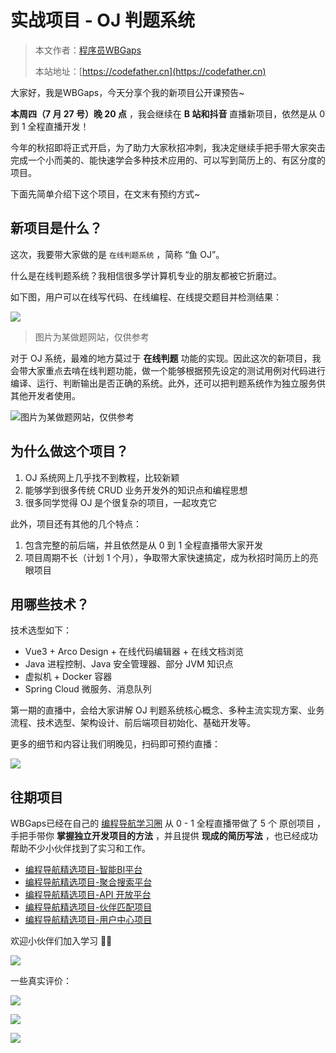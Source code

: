 # 实战项目 - OJ 判题系统

> 本文作者：[程序员WBGaps](https://yuyuanweb.feishu.cn/wiki/Abldw5WkjidySxkKxU2cQdAtnah)
>
> 本站地址：[https://codefather.cn](https://codefather.cn)

大家好，我是WBGaps，今天分享个我的新项目公开课预告~

**本周四（7 月 27 号）晚 20 点** ，我会继续在 **B 站和抖音** 直播新项目，依然是从 0 到 1 全程直播开发！

今年的秋招即将正式开启，为了助力大家秋招冲刺，我决定继续手把手带大家突击完成一个小而美的、能快速学会多种技术应用的、可以写到简历上的、有区分度的项目。

下面先简单介绍下这个项目，在文末有预约方式~

## 新项目是什么？

这次，我要带大家做的是 `在线判题系统` ，简称 “鱼 OJ”。

什么是在线判题系统？我相信很多学计算机专业的朋友都被它折磨过。

如下图，用户可以在线写代码、在线编程、在线提交题目并检测结果：

![](https://pic.yupi.icu/5563/202311081424827.png)

> 图片为某做题网站，仅供参考

对于 OJ 系统，最难的地方莫过于 **在线判题** 功能的实现。因此这次的新项目，我会带大家重点去啃在线判题功能，做一个能够根据预先设定的测试用例对代码进行编译、运行、判断输出是否正确的系统。此外，还可以把判题系统作为独立服务供其他开发者使用。

![](https://pic.yupi.icu/5563/202311081424932.png)图片为某做题网站，仅供参考

## 为什么做这个项目？

1. OJ 系统网上几乎找不到教程，比较新颖
2. 能够学到很多传统 CRUD 业务开发外的知识点和编程思想
3. 很多同学觉得 OJ 是个很复杂的项目，一起攻克它

此外，项目还有其他的几个特点：

1. 包含完整的前后端，并且依然是从 0 到 1 全程直播带大家开发
2. 项目周期不长（计划 1 个月），争取带大家快速搞定，成为秋招时简历上的亮眼项目

## 用哪些技术？

技术选型如下：

- Vue3 + Arco Design + 在线代码编辑器 + 在线文档浏览
- Java 进程控制、Java 安全管理器、部分 JVM 知识点
- 虚拟机 + Docker 容器
- Spring Cloud 微服务、消息队列

第一期的直播中，会给大家讲解 OJ 判题系统核心概念、多种主流实现方案、业务流程、技术选型、架构设计、前后端项目初始化、基础开发等。

更多的细节和内容让我们明晚见，扫码即可预约直播：

![](https://pic.yupi.icu/5563/202311081424953.png)

## 往期项目

WBGaps已经在自己的 [编程导航学习圈](https://mp.weixin.qq.com/s?__biz=MzI1NDczNTAwMA==&mid=2247539132&idx=2&sn=45af016dee0c03491750f76ba8fdbd25&chksm=e9c2be4bdeb5375d3253155b4053263109a631620b7cb9074e2fe1b4a5b1604ef92c522b606e&token=292259508&lang=zh_CN&scene=21#wechat_redirect) 从 0 - 1 全程直播带做了 5 个 原创项目 ，手把手带你 **掌握独立开发项目的方法** ，并且提供 **现成的简历写法** ，也已经成功帮助不少小伙伴找到了实习和工作。

- [编程导航精选项目-智能BI平台](https://mp.weixin.qq.com/s?__biz=MzI1NDczNTAwMA==&mid=2247544397&idx=1&sn=ddbbf61e6980dec63d081c8bcfdc66e4&chksm=e9c2c9badeb540ac09dc9603ab3105c95d114786c2e00d305ee259d206e45350d0be39d43eb6&scene=21#wechat_redirect)
- [编程导航精选项目-聚合搜索平台](https://mp.weixin.qq.com/s?__biz=MzI1NDczNTAwMA==&mid=2247541686&idx=1&sn=c4082ba8dab5af0e95967ff3b0edf9cb&chksm=e9c2c441deb54d57cb3dee251304e74181671f13329f5bdbcdf55abec95336c95436d905e867&token=405633143&lang=zh_CN&scene=21#wechat_redirect)
- [编程导航精选项目-API 开放平台](https://mp.weixin.qq.com/s?__biz=MzI1NDczNTAwMA==&mid=2247534541&idx=1&sn=3dfd13bd337715418294b7301af8fc50&chksm=e9c2a03adeb5292c479cd8a5b93656fb4cf64c89d21866888ab08ff107d80d13ee36862143d5&scene=21#wechat_redirect)
- [编程导航精选项目-伙伴匹配项目](https://mp.weixin.qq.com/s?__biz=MzI1NDczNTAwMA==&mid=2247527878&idx=1&sn=00ef3e8862cec2570eeb2e74a232c700&chksm=e9c28a31deb5032784071939437fba3fd6fdb810f0f849aa90536259d8d8bc25453328b86c12&token=1411297570&lang=zh_CN&scene=21#wechat_redirect)
- [编程导航精选项目-用户中心项目](https://mp.weixin.qq.com/s?__biz=MzI1NDczNTAwMA==&mid=2247508517&idx=1&sn=66803910cf2e7d88e6cab30df9271d5d&chksm=e9c245d2deb5ccc4a2287198f594e7fbcb43d00b0101d9cab77ff17c1412c46e5d99a438e48d&token=1411297570&lang=zh_CN&scene=21#wechat_redirect)

欢迎小伙伴们加入学习 👏🏻

![](https://pic.yupi.icu/5563/202311081424997.png)

一些真实评价：

![](https://pic.yupi.icu/5563/202311081424922.jpeg)

![](https://pic.yupi.icu/5563/202311081424918.jpeg)

![](https://pic.yupi.icu/5563/202311081424507.png)